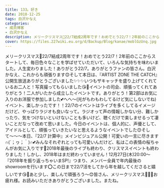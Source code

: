 ```yaml
---
title: 133。好き
date: 2018-12-25
tags: 白沢かなえ
categories: 
- 成员博客
- 白沢かなえ
description: メリークリスマス🎄22/7結成2周年です！おめでとう22/7！2年前のここからスタートして、毎日色々なことを学ばせていただいて、いろんな気持ちを味わいました。人生変わりました！ありがとう22/7。ありがとうファ...
cover: https://files.227wiki.eu.org/d/Backup/Blog/kanae/moblGzUnq.jpg 
---
```


メリークリスマス🎄22/7結成2周年です！おめでとう22/7！2年前のここからスタートして、毎日色々なことを学ばせていただいて、いろんな気持ちを味わいました。人生変わりました！ありがとう22/7。ありがとうファンの皆さん。白沢かなえ、これからも頑張ります😊そして本日は、『ARTIST ZONE THE CATCH』公開生放送ありがとうございました✨✨✨いつもザキャッチを盛り上げてくれているお二人と！写真撮ってもらいました😘🌸イベントの司会、頑張ってくれてありがとう！二人がいたから成立したイベントです。ありがとう！第2部はお気に入りのお洋服で参加しました💕へへ〜(光がもわもわしてるけど気にしないでね)イベント、楽しかったです！！22/7のイベントはライブを多くしてるイメージだけど、やっぱりラジオも良いなって。ラジオって声の情報しかない分、難しかったり、気をつけないといけないことも多いけど、聴くだけで楽しませるって凄いことだなって改めて思いました。今日のイベントは、個人的に、声優として、アイドルとして、頑張っていきたいなと思えるようなイベントでした😊そして〜〜〜本日、『22/7 計算中』メインビジュアル公開！可愛いの一言に尽きます∩(´；ヮ；｀)∩💕みんなそれぞれとっても可愛いんだけど、私はこの表情の桜ちゃんがお気に入りです🤗2018年最後のライブも終わり、クリスマスイベントも終わりました！しかし、2018年はまだ終わっていません！12月27日(木)20:00〜『2018年を振り返っちゃいまSP!』つまり、メンバー全員で年内最後のshowroomを行います⭕️この日まで22/7活をしてから年を越してくださると嬉しいです😘🌸あと少し、楽しんで頑張ろう〜😊皆さん、メリークリスマス🎄🎄🎄お疲れ様。お読みいただきありがとうございました。またね。


